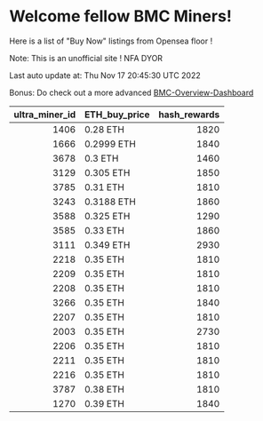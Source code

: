 # Welcome fellow BMC Miners!
Here is a list of "Buy Now" listings from Opensea floor !

Note: This is an unofficial site ! NFA DYOR

Last auto update at: Thu Nov 17 20:45:30 UTC 2022

Bonus: Do check out a more advanced [BMC-Overview-Dashboard](https://dune.com/defifunk/BMC-Overview-Dashboard)


|   ultra_miner_id | ETH_buy_price   |   hash_rewards |
|-----------------:|:----------------|---------------:|
|             1406 | 0.28 ETH        |           1820 |
|             1666 | 0.2999 ETH      |           1840 |
|             3678 | 0.3 ETH         |           1460 |
|             3129 | 0.305 ETH       |           1850 |
|             3785 | 0.31 ETH        |           1810 |
|             3243 | 0.3188 ETH      |           1860 |
|             3588 | 0.325 ETH       |           1290 |
|             3585 | 0.33 ETH        |           1860 |
|             3111 | 0.349 ETH       |           2930 |
|             2218 | 0.35 ETH        |           1810 |
|             2209 | 0.35 ETH        |           1810 |
|             2208 | 0.35 ETH        |           1810 |
|             3266 | 0.35 ETH        |           1840 |
|             2207 | 0.35 ETH        |           1810 |
|             2003 | 0.35 ETH        |           2730 |
|             2206 | 0.35 ETH        |           1810 |
|             2211 | 0.35 ETH        |           1810 |
|             2216 | 0.35 ETH        |           1810 |
|             3787 | 0.38 ETH        |           1810 |
|             1270 | 0.39 ETH        |           1840 |